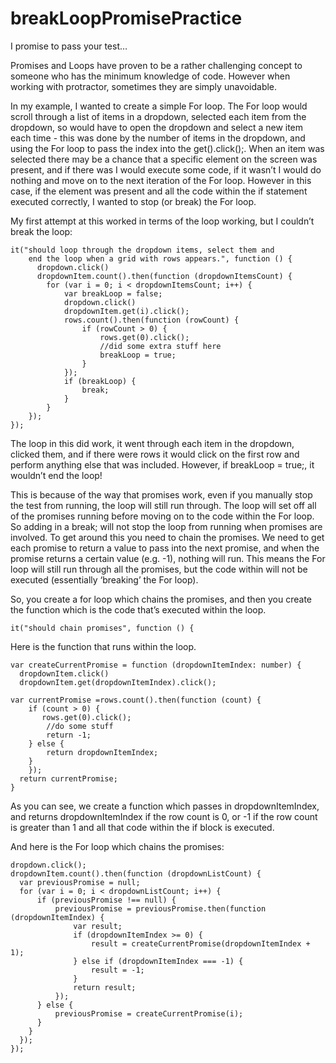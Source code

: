 # breakLoopPromisePractice

I promise to pass your test…

Promises and Loops have proven to be a rather challenging concept to someone who has the minimum knowledge of code. However when working with protractor, sometimes they are simply unavoidable. 

In my example, I wanted to create a simple For loop. The For loop would scroll through a list of items in a dropdown, selected each item from the dropdown, so would have to open the dropdown and select a new item each time - this was done by the number of items in the dropdown, and using the For loop to pass the index into the get().click();. When an item was selected there may be a chance that a specific element on the screen was present, and if there was I would execute some code, if it wasn’t I would do nothing and move on to the next iteration of the For loop. However in this case, if the element was present and all the code within the if statement executed correctly, I wanted to stop (or break) the For loop.

My first attempt at this worked in terms of the loop working, but I couldn’t break the loop:

    it("should loop through the dropdown items, select them and 
        end the loop when a grid with rows appears.", function () {
          dropdown.click()
          dropdownItem.count().then(function (dropdownItemsCount) {
            for (var i = 0; i < dropdownItemsCount; i++) {
                var breakLoop = false;
                dropdown.click()
                dropdownItem.get(i).click();
                rows.count().then(function (rowCount) {
                    if (rowCount > 0) {
                        rows.get(0).click();
                        //did some extra stuff here
                        breakLoop = true;
                    }
                });
                if (breakLoop) {
                    break;
                }
            }
        });
    });

The loop in this did work, it went through each item in the dropdown, clicked them, and if there were rows it would click on the first row and perform anything else that was included. However, if breakLoop = true;, it wouldn’t end the loop! 

This is because of the way that promises work, even if you manually stop the test from running, the loop will still run through. The loop will set off all of the promises running before moving on to the code within the For loop. So adding in a break; will not stop the loop from running when promises are involved. To get around this you need to chain the promises. We need to get each promise to return a value to pass into the next promise, and when the promise returns a certain value (e.g. -1), nothing will run. This means the For loop will still run through all the promises, but the code within will not be executed (essentially ‘breaking’ the For loop).

So, you create a for loop which chains the promises, and then you create the function which is the code that’s executed within the loop.

    it("should chain promises", function () {

Here is the function that runs within the loop.

    var createCurrentPromise = function (dropdownItemIndex: number) {
      dropdownItem.click()
      dropdownItem.get(dropdownItemIndex).click();
            
    var currentPromise =rows.count().then(function (count) {
        if (count > 0) {
           rows.get(0).click();
            //do some stuff
            return -1;
        } else {
            return dropdownItemIndex;
        }
        });
      return currentPromise;
    }

As you can see, we create a function which passes in dropdownItemIndex, and returns dropdownItemIndex if the row count is 0, or -1 if the row count is greater than 1 and all that code within the if block is executed.

And here is the For loop which chains the promises:

    dropdown.click();
    dropdownItem.count().then(function (dropdownListCount) {
      var previousPromise = null;
      for (var i = 0; i < dropdownListCount; i++) {
          if (previousPromise !== null) {
              previousPromise = previousPromise.then(function (dropdownItemIndex) {
                  var result;
                  if (dropdownItemIndex >= 0) {
                      result = createCurrentPromise(dropdownItemIndex + 1);
                  } else if (dropdownItemIndex === -1) {
                      result = -1;
                  }
                  return result;
              });
          } else {
              previousPromise = createCurrentPromise(i);
          }
        }
      });
    });
